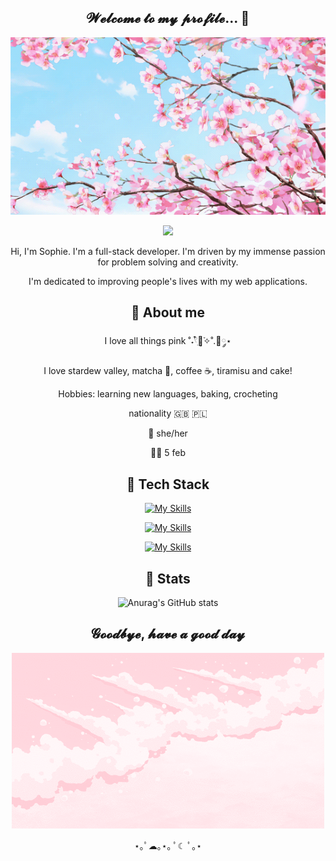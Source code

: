 <div align="center">

<h2>𝓦𝓮𝓵𝓬𝓸𝓶𝓮 𝓽𝓸 𝓶𝔂 𝓹𝓻𝓸𝓯𝓲𝓵𝓮... 🌸</h2>

<img src="https://github.com/ippotheboxer/ippotheboxer/blob/main/tumblr_de77e011d54d8cf8f390d902cd863a87_2a7a827d_540.gif" />

![](https://komarev.com/ghpvc/?username=ippotheboxer&color=FFCFEF)

<p>Hi, I'm Sophie. I'm a full-stack developer. I'm driven by my immense passion for problem solving and creativity.</p>
<p>I'm dedicated to improving people's lives with my web applications.</p>

<h2>🌸 About me</h2>

<p>I love all things pink ˚˖𓍢ִ໋🌷͙֒✧˚.🎀༘⋆</p>
<p>I love stardew valley, matcha 🍵, coffee ☕, tiramisu and cake!</p>
<p>Hobbies: learning new languages, baking, crocheting</p>
<p>nationality 🇬🇧 🇵🇱 </p>
<p>🎀 she/her</p>
<p>🎈🍰 5 feb</p>

<h2>🌸 Tech Stack</h2>

[![My Skills](https://skillicons.dev/icons?i=react,tailwind,typescript,redux)](https://skillicons.dev)

[![My Skills](https://skillicons.dev/icons?i=nodejs,express)](https://skillicons.dev)

[![My Skills](https://skillicons.dev/icons?i=postgresql,prisma)](https://skillicons.dev)

<h2>🌸 Stats</h2>

![Anurag's GitHub stats](https://github-readme-stats.vercel.app/api?username=ippotheboxer&show_icons=true&bg_color=FFEDFF&title_color=AD6A90&icon_color=FB9AD1)

<h2>𝓖𝓸𝓸𝓭𝓫𝔂𝓮, 𝓱𝓪𝓿𝓮 𝓪 𝓰𝓸𝓸𝓭 𝓭𝓪𝔂</h2>
<img src="https://github.com/ippotheboxer/ippotheboxer/blob/main/pinkbeach.gif" />
<p>⋆｡ﾟ☁︎｡⋆｡ ﾟ☾ ﾟ｡⋆</p>

</div>
<!--
**ippotheboxer/ippotheboxer** is a ✨ _special_ ✨ repository because its `README.md` (this file) appears on your GitHub profile.

Here are some ideas to get you started:

- 🔭 I’m currently working on ...
- 🌱 I’m currently learning ...
- 👯 I’m looking to collaborate on ...
- 🤔 I’m looking for help with ...
- 💬 Ask me about ...
- 📫 How to reach me: ...
- 😄 Pronouns: ...
- ⚡ Fun fact: ...
-->

